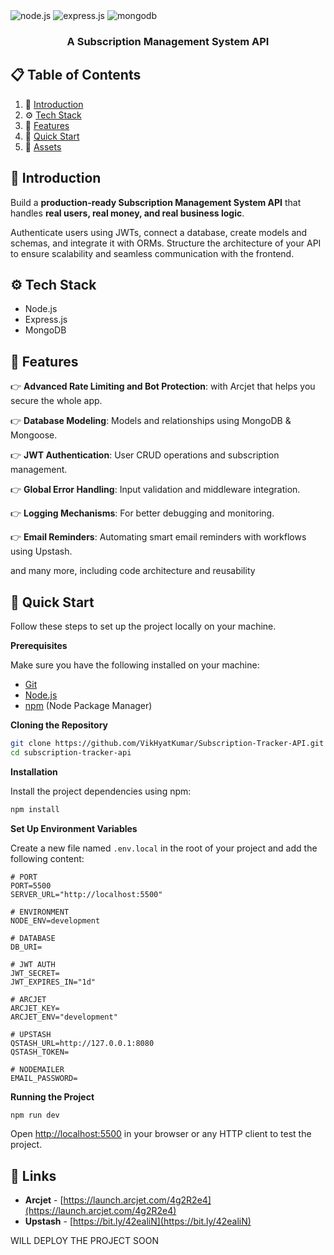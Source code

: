   <div>
    <img src="https://img.shields.io/badge/node.js-339933?style=for-the-badge&logo=Node.js&logoColor=white" alt="node.js" />
    <img src="https://img.shields.io/badge/express.js-000000?style=for-the-badge&logo=express&logoColor=white" alt="express.js" />
    <img src="https://img.shields.io/badge/-MongoDB-13aa52?style=for-the-badge&logo=mongodb&logoColor=white" alt="mongodb" />
  </div>

  <h3 align="center">A Subscription Management System API</h3>

</div>

## 📋 <a name="table">Table of Contents</a>

1. 🤖 [Introduction](#introduction)
2. ⚙️ [Tech Stack](#tech-stack)
3. 🔋 [Features](#features)
4. 🤸 [Quick Start](#quick-start)
5. 🔗 [Assets](#links)

## <a name="introduction">🤖 Introduction</a>

Build a **production-ready Subscription Management System API** that handles **real users, real money, and real business logic**.  

Authenticate users using JWTs, connect a database, create models and schemas, and integrate it with ORMs. Structure the architecture of your API to ensure scalability and seamless communication with the frontend.  


## <a name="tech-stack">⚙️ Tech Stack</a>

- Node.js
- Express.js
- MongoDB

## <a name="features">🔋 Features</a>

👉 **Advanced Rate Limiting and Bot Protection**: with Arcjet that helps you secure the whole app.

👉 **Database Modeling**: Models and relationships using MongoDB & Mongoose.

👉 **JWT Authentication**: User CRUD operations and subscription management.

👉 **Global Error Handling**: Input validation and middleware integration.

👉 **Logging Mechanisms**: For better debugging and monitoring.

👉 **Email Reminders**: Automating smart email reminders with workflows using Upstash.

and many more, including code architecture and reusability

## <a name="quick-start">🤸 Quick Start</a>

Follow these steps to set up the project locally on your machine.

**Prerequisites**

Make sure you have the following installed on your machine:

- [Git](https://git-scm.com/)
- [Node.js](https://nodejs.org/en)
- [npm](https://www.npmjs.com/) (Node Package Manager)

**Cloning the Repository**

```bash
git clone https://github.com/VikHyatKumar/Subscription-Tracker-API.git
cd subscription-tracker-api
```

**Installation**

Install the project dependencies using npm:

```bash
npm install
```

**Set Up Environment Variables**

Create a new file named `.env.local` in the root of your project and add the following content:

```env
# PORT
PORT=5500
SERVER_URL="http://localhost:5500"

# ENVIRONMENT
NODE_ENV=development

# DATABASE
DB_URI=

# JWT AUTH
JWT_SECRET=
JWT_EXPIRES_IN="1d"

# ARCJET
ARCJET_KEY=
ARCJET_ENV="development"

# UPSTASH
QSTASH_URL=http://127.0.0.1:8080
QSTASH_TOKEN=

# NODEMAILER
EMAIL_PASSWORD=
```

**Running the Project**

```bash
npm run dev
```

Open [http://localhost:5500](http://localhost:5500) in your browser or any HTTP client to test the project.

## <a name="links">🔗 Links</a>

- **Arcjet** - [https://launch.arcjet.com/4g2R2e4](https://launch.arcjet.com/4g2R2e4)  
- **Upstash** - [https://bit.ly/42ealiN](https://bit.ly/42ealiN)  

WILL DEPLOY THE PROJECT SOON 
